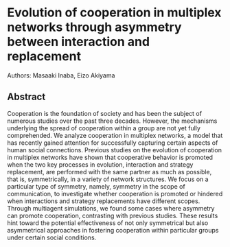 # Evolution of cooperation in multiplex networks through asymmetry between interaction and replacement

Authors: Masaaki Inaba, Eizo Akiyama

## Abstract
Cooperation is the foundation of society and has been the subject of numerous studies over the past three decades. However, the mechanisms underlying the spread of cooperation within a group are not yet fully comprehended. We analyze cooperation in multiplex networks, a model that has recently gained attention for successfully capturing certain aspects of human social connections. Previous studies on the evolution of cooperation in multiplex networks have shown that cooperative behavior is promoted when the two key processes in evolution, interaction and strategy replacement, are performed with the same partner as much as possible, that is, symmetrically, in a variety of network structures. We focus on a particular type of symmetry, namely, symmetry in the scope of communication, to investigate whether cooperation is promoted or hindered when interactions and strategy replacements have different scopes. Through multiagent simulations, we found some cases where asymmetry can promote cooperation, contrasting with previous studies. These results hint toward the potential effectiveness of not only symmetrical but also asymmetrical approaches in fostering cooperation within particular groups under certain social conditions.
